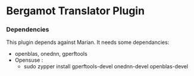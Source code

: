# Bergamot Translator Plugin

### Dependencies

This plugin depends against Marian. It needs some dependancies:

  - openblas, onednn, gperftools
  - Opensuse : 
      - sudo zypper install gperftools-devel onednn-devel openblas-devel
